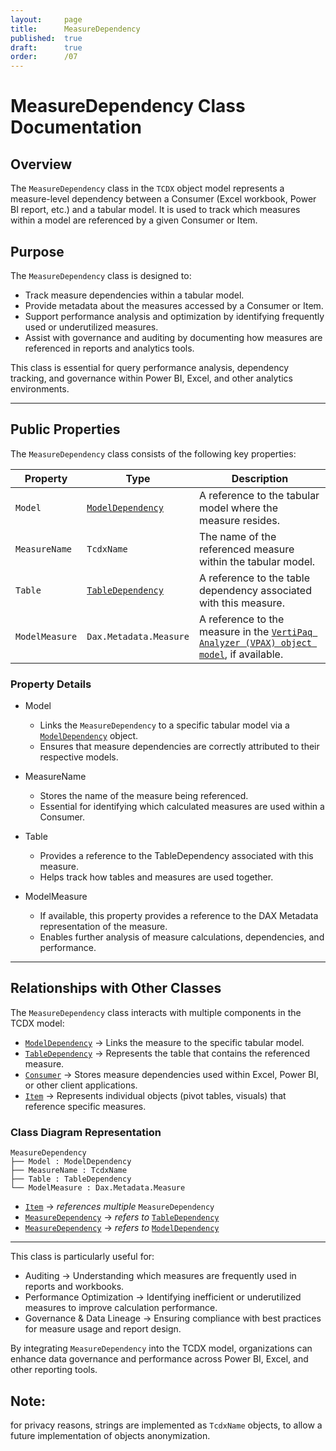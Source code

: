 ```yaml
---
layout:     page
title:      MeasureDependency
published:  true
draft:      true
order:      /07
---
```


# MeasureDependency Class Documentation

## Overview
The `MeasureDependency` class in the `TCDX` object model represents a measure-level dependency between a Consumer (Excel workbook, Power BI report, etc.) and a tabular model. It is used to track which measures within a model are referenced by a given Consumer or Item.

## Purpose
The `MeasureDependency` class is designed to:
- Track measure dependencies within a tabular model.
- Provide metadata about the measures accessed by a Consumer or Item.
- Support performance analysis and optimization by identifying frequently used or underutilized measures.
- Assist with governance and auditing by documenting how measures are referenced in reports and analytics tools.

This class is essential for query performance analysis, dependency tracking, and governance within Power BI, Excel, and other analytics environments.

---

## Public Properties
The `MeasureDependency` class consists of the following key properties:

| Property    | Type                | Description  |
|----------------|------------------------|------------------|
| `Model`       | [`ModelDependency`](./ModelDependency.md) | A reference to the tabular model where the measure resides. |
| `MeasureName` | `TcdxName`              | The name of the referenced measure within the tabular model. |
| `Table`       | [`TableDependency`](./TableDependency.md)       | A reference to the table dependency associated with this measure. |
| `ModelMeasure` | `Dax.Metadata.Measure`  | A reference to the measure in the [`VertiPaq Analyzer (VPAX) object model`](https://docs.sqlbi.com/vertipaq-analyzer/), if available. |

### Property Details
- Model  
  - Links the `MeasureDependency` to a specific tabular model via a [`ModelDependency`](./ModelDependency.md) object.
  - Ensures that measure dependencies are correctly attributed to their respective models.

- MeasureName  
  - Stores the name of the measure being referenced.
  - Essential for identifying which calculated measures are used within a Consumer.

- Table  
  - Provides a reference to the TableDependency associated with this measure.
  - Helps track how tables and measures are used together.

- ModelMeasure  
  - If available, this property provides a reference to the DAX Metadata representation of the measure.
  - Enables further analysis of measure calculations, dependencies, and performance.

---

## Relationships with Other Classes
The `MeasureDependency` class interacts with multiple components in the TCDX model:

- [`ModelDependency`](./ModelDependency.md) → Links the measure to the specific tabular model.
- [`TableDependency`](./TableDependency.md) → Represents the table that contains the referenced measure.
- [`Consumer`](./Consumer.md) → Stores measure dependencies used within Excel, Power BI, or other client applications.
- [`Item`](./Item.md) → Represents individual objects (pivot tables, visuals) that reference specific measures.

### Class Diagram Representation
```
MeasureDependency
├── Model : ModelDependency
├── MeasureName : TcdxName
├── Table : TableDependency
└── ModelMeasure : Dax.Metadata.Measure
```
- [`Item`](./Item.md) → *references multiple* `MeasureDependency`
- [`MeasureDependency`](./TableDependency.md) → *refers to* [`TableDependency`](./TableDependency.md)
- [`MeasureDependency`](./ModelDependency.md) → *refers to* [`ModelDependency`](./ModelDependency.md)

---

This class is particularly useful for:
- Auditing → Understanding which measures are frequently used in reports and workbooks.
- Performance Optimization → Identifying inefficient or underutilized measures to improve calculation performance.
- Governance & Data Lineage → Ensuring compliance with best practices for measure usage and report design.

By integrating `MeasureDependency` into the TCDX model, organizations can enhance data governance and performance across Power BI, Excel, and other reporting tools.

## Note: 
for privacy reasons, strings are implemented as `TcdxName` objects, to allow a future implementation of objects anonymization.
